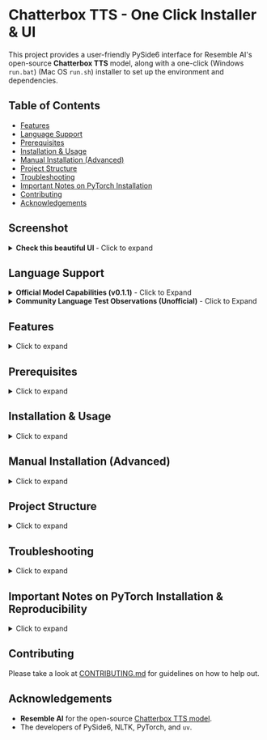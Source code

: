 # Chatterbox TTS - One Click Installer & UI

This project provides a user-friendly PySide6 interface for Resemble AI's open-source **Chatterbox TTS** model, along with a one-click (Windows `run.bat`) (Mac OS `run.sh`) installer to set up the environment and dependencies.


## Table of Contents

* [Features](#features)
* [Language Support](#language-support)
* [Prerequisites](#prerequisites)
* [Installation & Usage](#installation--usage)
* [Manual Installation (Advanced)](#manual-installation-advanced)
* [Project Structure](#project-structure)
* [Troubleshooting](#troubleshooting)
* [Important Notes on PyTorch Installation](#important-notes-on-pytorch-installation--reproducibility)
* [Contributing](#contributing)
* [Acknowledgements](#acknowledgements)

## Screenshot

<details>
<summary><strong> Check this beautiful UI </strong>- Click to expand</summary>

![Screenshot of Chatterbox UI](screenshot_1.png)
*(Early Stage of the App UI)*
</details>

## Language Support

<details>
<summary><strong>Official Model Capabilities (v0.1.1)</strong> - Click to Expand</summary>

*   The underlying `chatterbox-tts` model (version 0.1.1, as currently used by this project) is primarily designed and trained for **English (US/General Accent)** text-to-speech.
*   **Other Languages:**
    *   While the model may attempt to pronounce words from other languages using English phonetics, the results will generally **not sound like native speech** and may be heavily accented or unintelligible.
    *   Languages using **non-Latin scripts** (e.g., Greek, Cyrillic, Chinese, Korean, Arabic, Hindi) or those with extensive **diacritics/special characters** not common in English are highly likely to cause errors (including potential CUDA errors if character processing fails) or produce completely garbled output.
*   **Achieving True Multilingual Support:** This would require:
    *   New models or updated versions from the `chatterbox-tts` **developers** specifically trained or fine-tuned for those languages.
    *   Community efforts to **fine-tune** the existing model or train new ones on specific language datasets.
*   **Recommendation:** For reliable and high-quality results, **it is strongly recommended to use English text only** with the current version of the model. It is primarily a research and development tool for English TTS at this stage.
</details>

<details>
<summary><strong>Community Language Test Observations (Unofficial)</strong> - Click to Expand</summary>

The following are informal observations on how the current English model (v0.1.1) attempts to handle text from other languages. These are **not endorsements of support** but rather notes on its behavior. Expect a strong English phonetic base and accent.

**⚠️ WARNING: Non-Latin Scripts & Extensive Diacritics ⚠️**
Attempting to process languages with non-Latin scripts (e.g., Greek, Cyrillic, Hanzi, Hangul) or extensive diacritics can lead to unpredictable behavior, including application errors (like CUDA device-side asserts with Greek text) or completely garbled/silent output. **Proceed with caution and expect instability if testing these.**

*   **English:** ✅ Supported (Primary Language)
*   **German:** 🗣️ Produces heavily English-accented speech. Does not sound like native German.
*   **French:** 🗣️ Produces heavily English-accented speech.
*   **Spanish:** 🗣️ Produces heavily English-accented speech.
*   **Italian:** 🗣️ Produces heavily English-accented speech.
*   **Romanian:** 🗣️ Produces heavily English-accented speech.
*   **Dutch:** 🚫 Generally unintelligible or sounds nothing like Dutch.
*   **Swedish:** 🚫 Generally unintelligible or sounds nothing like Swedish.
*   **Polish:** *(Latin script with diacritics)* - 🗣️ Likely heavily English-accented; intelligibility may vary. *(You can update with your specific test result here if you do one, e.g., "Poor intelligibility, strong English accent.")*
*   **Turkish:** *(Latin script with some unique characters)* - 🚫 Generally unintelligible or heavily English-ified.
*   **Czech:** *(Latin script with diacritics)* - 🗣️ Likely heavily English-accented; intelligibility may vary. *(Update with test result)*
*   **Bulgarian:** *(Cyrillic script)* - 🛑 **HIGHLY UNSUPPORTED.**
*   **Russian, Serbian, Ukrainian (other Cyrillic):** 🛑 **HIGHLY UNSUPPORTED.**
*   **Korean (Hangul):** 🛑 **HIGHLY UNSUPPORTED.** May attempt to pronounce characters as English letters.
*   **Chinese (Mandarin - Hanzi):** 🛑 **HIGHLY UNSUPPORTED.** May attempt to pronounce characters as English letters or Pinyin with English phonetics.
*   **Greek (Greek script):** 🛑 **HIGHLY UNSUPPORTED & POTENTIALLY UNSTABLE.** Can lead to application errors (CUDA asserts).

*(This list is not exhaustive. Feel free to report your findings for other languages if you experiment, but please note the model's English-centric design.)*
</details>

## Features

<details>
<summary>Click to expand</summary>

*   **Simple PySide6 Interface:**
    *   Text input for speech synthesis.
    *   Load reference audio files (`.wav`, `.mp3`, `.flac`) for voice cloning.
    *   Adjustable parameters:
        *   Exaggeration
        *   CFG/Pace
        *   Temperature
        *   Random Seed (0 for random)
    *   Audio playback controls (Play/Pause/Resume, Stop, Seekable Playhead).
    *   History of generated audio files with double-click to play.
    *   Status updates for model loading, generation,  playback and time elapsed.
    *   Option to auto-play audio after generation.
*   **Smart Text Chunking:**
    *   Utilizes NLTK for sentence tokenization.
    *   Long sentences are intelligently split at spaces to avoid cutting words, ensuring better quality for stitched audio.
    *   Handles long text inputs by generating and stitching audio chunks.
*   **One-Click Installer (`run.bat` for Windows):**
    *   Uses `uv` (a fast Python package installer and resolver) for environment setup.
    *   Automatically creates a Python virtual environment (`.venv`).
    *   Installs all necessary dependencies from a lock file (`requirements.lock.txt`) for reproducibility.
    *   Detects your CUDA version (if NVIDIA GPU is present) and installs the appropriate PyTorch build (including torchvision and torchaudio) for GPU acceleration. Falls back to CPU if CUDA is not found.
    *   Downloads necessary NLTK resources (`punkt` for sentence tokenization).
*   **Output Management:**
    *   Saves generated audio to a `chatterbox_outputs` subdirectory.
    *   Filenames include timestamps and the actual seed used for generation.

</details>

## Prerequisites

<details>
<summary>Click to expand</summary>

1.  **Python:** Version 3.11 is recommended and targeted by the `run.bat` script. Other Python 3.8+ versions might work but ensure it's added to your system PATH.
    *   You can modify the Python version in `run.bat` if needed (variable `PYTHON_VERSION`, though currently it uses `python3.11` directly in the `uv venv` command).
2.  **`uv`:** This ultra-fast Python package manager.
    *   Installation instructions: [https://github.com/astral-sh/uv#installation](https://github.com/astral-sh/uv#installation)
3.  **FFmpeg:** Required by Qt Multimedia for playing various audio formats (including the generated `.wav` files).
    *   Download FFmpeg from [https://ffmpeg.org/download.html](https://ffmpeg.org/download.html).
    *   Extract it and **add the `bin` directory (containing `ffmpeg.exe`, `ffplay.exe`, `ffprobe.exe`) to your system's PATH environment variable.**
4.  **NVIDIA GPU (Optional, for GPU acceleration):**
    *   If you have an NVIDIA GPU, ensure you have the latest drivers installed. The installer will attempt to detect your CUDA version.
5.  **Internet Connection:** Required for downloading dependencies during the first setup.
</details>

## Installation & Usage

<details>
<summary>Click to expand</summary>

1.  **Clone or Download this Repository:**
    ```bash
    git clone https://github.com/actepukc/chatterbox-tts-ui
    cd chatterbox-tts-ui
    ```
    Or download the ZIP and extract it.
    (Remove the screenshot or print it as a memory)
2.  **Run the Installer:**
    *   Simply double-click `run.bat`.
    *   This script will:
        *   Check for Python and `uv`.
        *   Create a virtual environment in a folder named `.venv`.
        *   Install all Python dependencies using `uv pip sync` from `requirements.lock.txt`.
        *   Run `install_torch.py` to install the correct PyTorch version for your system (CUDA or CPU).
        *   Launch the `main.py` application.

    *   The first time setup might take a few minutes depending on your internet speed, especially for downloading PyTorch and other dependencies. Subsequent launches will be much faster.

3.  **Using the Application (`main.py`):**
    *   **Load Model:** The model attempts to load automatically on startup. You can use the "Reload Model" button if needed. Status bar will indicate progress.
    *   **Enter Text:** Type or paste the text you want to synthesize. Long texts will be automatically chunked and stitched.
    *   **Reference Audio (Optional):** Click "Browse Reference Audio..." to select a `.wav`, `.mp3`, or `.flac` file to clone its voice characteristics.
    *   **Adjust Parameters:** Use the sliders and seed input to fine-tune the output.
        *   **CFG/Pace:** Lower values (e.g., 0.2-0.4) can slow down speech and improve pacing.
        *   **Exaggeration:** Default 0.5 is usually good. Higher values can be more expressive but also faster.
    *   **Generate Audio:** Click "Generate Audio". The status bar will show progress if the text is split into multiple chunks.
    *   **Playback:**
        *   If "Auto-play" is checked, audio plays automatically.
        *   Use the Play/Pause, Stop, and seek slider.
        *   Double-click files in the "Generated Files History" to play them.
    *   Generated files are saved in the `chatterbox_outputs` folder.
</details>

## Manual Installation (Advanced)
<details>
<summary>Click to expand</summary>

### macOS / Apple Silicon (M1/M2/M3) Users:

*   The application includes logic to detect and attempt to use MPS (Metal Performance Shaders) for GPU acceleration on Apple Silicon Macs if a compatible PyTorch version is installed.
*   To enable this, ensure you install a PyTorch build with MPS support. For most users on Apple Silicon, running `uv pip install torch torchvision torchaudio` within the activated virtual environment (after other dependencies) should install a compatible version.
*   **Current Status of MPS in `chatterbox-tts`:** The level of official MPS support within the `chatterbox-tts` library (version `0.1.1`, which this project currently uses) is not fully confirmed by its developers. While this UI attempts to enable MPS, successful GPU acceleration on macOS depends on the library's internal compatibility. If you encounter issues or it seems to be running on CPU, it may be due to limitations in the current `chatterbox-tts` version's MPS support. Future updates to the `chatterbox-tts` library may improve this.
*   The `run.sh` script will likely install a CPU-only version of PyTorch by default via `install_torch.py` (which is CUDA-focused). Manual PyTorch installation is recommended for MPS.
If you prefer not to use the `run.bat` script or are on a different OS:

1.  Ensure **Python 3.11** (or compatible) and **`uv`** are installed and in your PATH.
2.  Ensure **FFmpeg** is installed and its `bin` directory is in your PATH.
3.  Open a terminal in the project directory.
4.  Create and activate a virtual environment:
    ```bash
    uv venv .venv --python 3.11 
    # On Windows:
    .\.venv\Scripts\activate
    # On macOS/Linux:
    source .venv/bin/activate
    ```
5.  Install dependencies from the lock file:
    ```bash
    uv pip sync requirements.lock.txt
    ```
6.  Install the correct PyTorch version:
    ```bash
    python install_torch.py
    ```
7.  Run the application:
    ```bash
    python main.py
    ```
</details>

## Project Structure
<details>
<summary>Click to expand</summary>

*   `main.py`: The main PySide6 application script.
*   `run.bat`: Windows batch script for one-click setup and launch.
*   `run.sh`: MacOS/Linux batch script for one-click setup and launch.
*   `requirements.in`: High-level list of direct Python dependencies.
*   `requirements.lock.txt`: Fully resolved list of all Python dependencies with pinned versions for reproducible environments (generated by `uv pip compile`).
*   `install_torch.py`: Python script to detect CUDA and install the appropriate PyTorch build.
*   `chatterbox_outputs/`: Directory where generated audio files are saved (created automatically).
*   `.venv/`: Python virtual environment (created automatically by `run.bat` or manually).
</details>

## Troubleshooting
<details>
<summary>Click to expand</summary>


*   **`NLTK 'punkt' resource failed to download`**: Ensure you have an active internet connection during the first run. You can also try manually downloading it:
    ```bash
    # Activate your .venv first
    python -m nltk.downloader punkt
    python -m nltk.downloader punkt_tab
    ```
*   **`ChatterboxTTS library not found`**: Ensure `uv pip sync requirements.lock.txt` completed successfully.
*   **No audio playback / Media Player Errors**: Make sure FFmpeg is correctly installed and its `bin` directory is in your system's PATH.
*   **Slow Generation**: Generating speech for long texts by stitching multiple chunks will take time. The number of chunks depends on the text length and sentence structure. Experiment with the `CFG/Pace` and `Exaggeration` sliders for speech rate.
</details>

## Important Notes on PyTorch Installation & Reproducibility
<details>
<summary>Click to expand</summary>

This project aims for both ease of use and reproducible environments. Here's how PyTorch (a core dependency for `chatterbox-tts`) is handled:

1.  **Dependency Locking (`requirements.lock.txt`):**
    *   We use `uv` (a fast Python package manager) and a `requirements.lock.txt` file. This file is generated by the command `uv pip compile requirements.in -o requirements.lock.txt`.
    *   It pins the versions of most dependencies (like `PySide6`, `nltk`, `chatterbox-tts`, and its non-PyTorch sub-dependencies) to ensure that everyone gets the same versions that were tested with this UI.
    *   For PyTorch itself, `chatterbox-tts` requires a specific version (e.g., `torch==2.6.0`). The `requirements.lock.txt` file will include an entry for this version of PyTorch. When `uv pip sync requirements.lock.txt` runs as part of the setup, it will install this locked version, which is typically a general-purpose build (e.g., CPU-only or a base CUDA version if available on PyPI).

2.  **Hardware-Specific PyTorch Build (`install_torch.py`):**
    *   After the initial dependencies are synced from `requirements.lock.txt`, the `run.bat` script (or manual setup) executes `python install_torch.py`.
    *   This specialized script:
        *   Detects if you have an NVIDIA GPU and your CUDA version.
        *   Constructs the correct command to install a PyTorch build optimized for your specific hardware (e.g., a CUDA 12.8 nightly build, a CUDA 11.8 stable build, or a CPU-only build).
        *   This step will **re-install or upgrade** the PyTorch components to ensure you have the best performing version for your system. This might look like PyTorch is being installed twice, but it's a necessary step to get the right build.

**What this means for you:**

*   **Users with NVIDIA GPUs:** The `install_torch.py` script will attempt to provide you with a CUDA-accelerated PyTorch. The `run.bat` script should handle this automatically.
*   **Users on CPU-only systems:** `install_torch.py` will install a CPU-only version of PyTorch.
*   **Users with different CUDA versions than the primary developer:** `install_torch.py` will attempt to install the correct PyTorch for *your* detected CUDA version (e.g., if you have CUDA 11.8, it will target a PyTorch build for CUDA 11.8).
*   **macOS (Apple Silicon/MPS) Users:** The `install_torch.py` script is currently CUDA-focused. For MPS acceleration, you will likely need to manually install a suitable PyTorch version (e.g., `uv pip install torch torchvision torchaudio` in the activated `.venv`) *after* `uv pip sync requirements.lock.txt` and *before* running `main.py`. The `ModelLoaderThread` in `main.py` includes logic to attempt to use the "mps" device if a compatible PyTorch is present.

**Key takeaway:** The `requirements.lock.txt` provides a stable base for most packages. The `install_torch.py` script then tailors the PyTorch installation to your specific hardware for optimal performance. You generally do not need to modify `requirements.lock.txt` manually regarding PyTorch.

</details>

## Contributing

Please take a look at [CONTRIBUTING.md](CONTRIBUTING.md) for guidelines on how to help out.

## Acknowledgements

*   **Resemble AI** for the open-source [Chatterbox TTS model](https://github.com/resemble-ai/chatterbox).
*   The developers of PySide6, NLTK, PyTorch, and `uv`.
